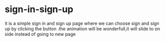 # sign-in-sign-up
it is a simple sign in and sign up page where we can choose sign and sign up by clicking the button .the animation will be wonderfull,it will slide to on side instead of going to new page
